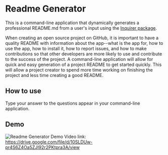 # Readme Generator
This is a command-line application that dynamically generates a professional README.md from a user's input using the [Inquirer package](https://www.npmjs.com/package/inquirer).

When creating an open source project on GitHub, it is important to have a quality README with information about the app--what is the app for, how to use the app, how to install it, how to report issues, and how to make contributions so that other developers are more likely to use and contribute to the success of the project. A command-line application will allow for quick and easy generation of a project README to get started quickly. This will allow a project creator to spend more time working on finishing the project and less time creating a good README.

## How to use
Type your answer to the questions appear in your command-line application.

## Demo
![Readme Generator Demo](demo/demo.gif)
Video link: https://drive.google.com/file/d/10SLDUw-pr4S6Z4Oa5ZJI92r2PKtpra3A/view